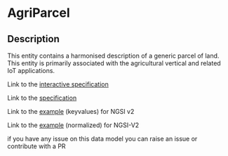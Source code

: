 # AgriParcel

## Description 

This entity contains a harmonised description of a generic parcel of land.
This entity is primarily associated with the agricultural vertical and
related IoT applications.


Link to the [interactive specification](https://swagger.lab.fiware.org/?url=https://smart-data-models.github.io/dataModel.Agrifood/AgriParcel/swagger.yaml)

Link to the [specification](https://smart-data-models.github.io/dataModel.Agrifood/AgriParcel/doc/spec.md)

Link to the [example](https://smart-data-models.github.io/dataModel.Agrifood/AgriParcel/examples/example.json) (keyvalues) for NGSI v2

Link to the [example](https://smart-data-models.github.io/dataModel.Agrifood/AgriParcel/examples/example-normalized.json) (normalized) for NGSI-V2


 if you have any issue on this data model you can raise an issue or contribute with a PR